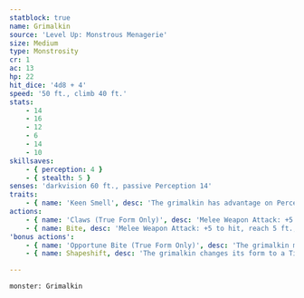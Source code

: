 ```yaml
---
statblock: true
name: Grimalkin
source: 'Level Up: Monstrous Menagerie'
size: Medium
type: Monstrosity
cr: 1
ac: 13
hp: 22
hit_dice: '4d8 + 4'
speed: '50 ft., climb 40 ft.'
stats:
    - 14
    - 16
    - 12
    - 6
    - 14
    - 10
skillsaves:
    - { perception: 4 }
    - { stealth: 5 }
senses: 'darkvision 60 ft., passive Perception 14'
traits:
    - { name: 'Keen Smell', desc: 'The grimalkin has advantage on Perception checks that rely on smell.' }
actions:
    - { name: 'Claws (True Form Only)', desc: 'Melee Weapon Attack: +5 to hit, reach 5 ft., one target. Hit: 6 (1d6+3) slashing damage. If the grimalkin moves at least 20 feet straight towards the target before the attack, the target makes a DC 12 Strength saving throw, falling prone on a failure.' }
    - { name: Bite, desc: 'Melee Weapon Attack: +5 to hit, reach 5 ft., one target. Hit: 5 (1d4+3) piercing damage.' }
'bonus actions':
    - { name: 'Opportune Bite (True Form Only)', desc: 'The grimalkin makes a bite attack against a prone creature.' }
    - { name: Shapeshift, desc: 'The grimalkin changes its form to a Tiny cat or into its true form, which resembles a panther. While shapeshifted, its statistics are unchanged except for its size. It reverts to its true form if it dies.' }

---
```

```statblock
monster: Grimalkin
```
